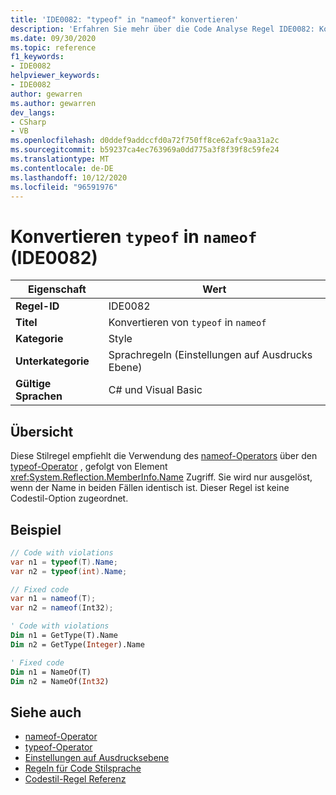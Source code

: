 ```yaml
---
title: 'IDE0082: "typeof" in "nameof" konvertieren'
description: 'Erfahren Sie mehr über die Code Analyse Regel IDE0082: Konvertieren von "typeof" in "nameof"'
ms.date: 09/30/2020
ms.topic: reference
f1_keywords:
- IDE0082
helpviewer_keywords:
- IDE0082
author: gewarren
ms.author: gewarren
dev_langs:
- CSharp
- VB
ms.openlocfilehash: d0ddef9addccfd0a72f750ff8ce62afc9aa31a2c
ms.sourcegitcommit: b59237ca4ec763969a0dd775a3f8f39f8c59fe24
ms.translationtype: MT
ms.contentlocale: de-DE
ms.lasthandoff: 10/12/2020
ms.locfileid: "96591976"
---
```

# <a name="convert-typeof-to-nameof-ide0082"></a>Konvertieren `typeof` in `nameof` (IDE0082)

|Eigenschaft|Wert|
|-|-|
| **Regel-ID** | IDE0082 |
| **Titel** | Konvertieren von `typeof` in `nameof` |
| **Kategorie** | Style |
| **Unterkategorie** | Sprachregeln (Einstellungen auf Ausdrucks Ebene) |
| **Gültige Sprachen** | C# und Visual Basic |

## <a name="overview"></a>Übersicht

Diese Stilregel empfiehlt die Verwendung des [nameof-Operators](../../../csharp/language-reference/operators/nameof.md) über den [typeof-Operator](../../../csharp/language-reference/operators/type-testing-and-cast.md#typeof-operator) , gefolgt von Element <xref:System.Reflection.MemberInfo.Name> Zugriff. Sie wird nur ausgelöst, wenn der Name in beiden Fällen identisch ist. Dieser Regel ist keine Codestil-Option zugeordnet.

## <a name="example"></a>Beispiel

```csharp
// Code with violations
var n1 = typeof(T).Name;
var n2 = typeof(int).Name;

// Fixed code
var n1 = nameof(T);
var n2 = nameof(Int32);
```

```vb
' Code with violations
Dim n1 = GetType(T).Name
Dim n2 = GetType(Integer).Name

' Fixed code
Dim n1 = NameOf(T)
Dim n2 = NameOf(Int32)
```

## <a name="see-also"></a>Siehe auch

- [nameof-Operator](../../../csharp/language-reference/operators/nameof.md)
- [typeof-Operator](../../../csharp/language-reference/operators/type-testing-and-cast.md#typeof-operator)
- [Einstellungen auf Ausdrucksebene](expression-level-preferences.md)
- [Regeln für Code Stilsprache](language-rules.md)
- [Codestil-Regel Referenz](index.md)
